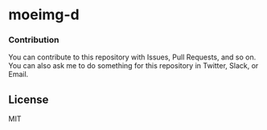 # moeimg-d

### Contribution
You can contribute to this repository with Issues, Pull Requests, and so on. You can also ask me to do something for this repository in Twitter, Slack, or Email.

## License
MIT

